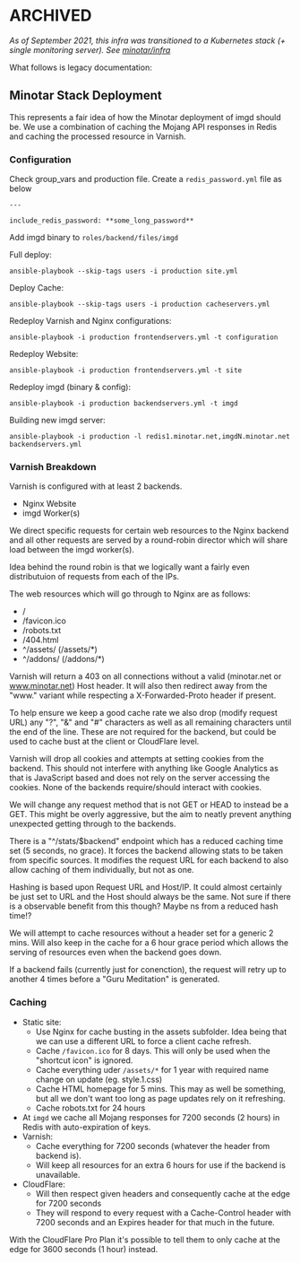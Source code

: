 # ARCHIVED

_As of September 2021, this infra was transitioned to a Kubernetes stack (+ single monitoring server). See [minotar/infra](https://github.com/minotar/infra)_

What follows is legacy documentation:

## Minotar Stack Deployment

This represents a fair idea of how the Minotar deployment of imgd should be. We use a combination of caching the Mojang API responses in Redis and caching the processed resource in Varnish.

### Configuration

Check group_vars and production file. Create a `redis_password.yml` file as below

````
---

include_redis_password: **some_long_password**
````

Add imgd binary to `roles/backend/files/imgd`

Full deploy:

`ansible-playbook --skip-tags users -i production site.yml`

Deploy Cache:

`ansible-playbook --skip-tags users -i production cacheservers.yml`

Redeploy Varnish and Nginx configurations:

`ansible-playbook -i production frontendservers.yml -t configuration`

Redeploy Website:

`ansible-playbook -i production frontendservers.yml -t site`

Redeploy imgd (binary & config):

`ansible-playbook -i production backendservers.yml -t imgd`

Building new imgd server:

`ansible-playbook -i production -l redis1.minotar.net,imgdN.minotar.net backendservers.yml`

### Varnish Breakdown

Varnish is configured with at least 2 backends.
 * Nginx Website
 * imgd Worker(s)

We direct specific requests for certain web resources to the Nginx backend and all other requests are served by a round-robin director which will share load between the imgd worker(s).

Idea behind the round robin is that we logically want a fairly even distributuion of requests from each of the IPs.

The web resources which will go through to Nginx are as follows:
* /
* /favicon.ico
* /robots.txt
* /404.html
* ^/assets/ (/assets/*)
* ^/addons/ (/addons/*)

Varnish will return a 403 on all connections without a valid (minotar.net or www.minotar.net) Host header. It will also then redirect away from the "www." variant while respecting a X-Forwarded-Proto header if present.

To help ensure we keep a good cache rate we also drop (modify request URL) any "?", "&" and "#" characters as well as all remaining characters until the end of the line. These are not required for the backend, but could be used to cache bust at the client or CloudFlare level.

Varnish will drop all cookies and attempts at setting cookies from the backend. This should not interfere with anything like Google Analytics as that is JavaScript based and does not rely on the server accessing the cookies. None of the backends require/should interact with cookies.

We will change any request method that is not GET or HEAD to instead be a GET. This might be overly aggressive, but the aim to neatly prevent anything unexpected getting through to the backends.

There is a "^/stats/$backend" endpoint which has a reduced caching time set (5 seconds, no grace). It forces the backend allowing stats to be taken from specific sources. It modifies the request URL for each backend to also allow caching of them individually, but not as one.

Hashing is based upon Request URL and Host/IP. It could almost certainly be just set to URL and the Host should always be the same. Not sure if there is a observable benefit from this though? Maybe ns from a reduced hash time!?

We will attempt to cache resources without a header set for a generic 2 mins. Will also keep in the cache for a 6 hour grace period which allows the serving of resources even when the backend goes down.

If a backend fails (currently just for conenction), the request will retry up to another 4 times before a "Guru Meditation" is generated.

### Caching

* Static site:
  * Use Nginx for cache busting in the assets subfolder. Idea being that we can use a different URL to force a client cache refresh.
  * Cache `/favicon.ico` for 8 days. This will only be used when the "shortcut icon" is ignored.
  * Cache everything uder `/assets/*` for 1 year with required name change on update (eg. style.1.css)
  * Cache HTML homepage for 5 mins. This may as well be something, but all we don't want too long as page updates rely on it refreshing.
  * Cache robots.txt for 24 hours
* At `imgd` we cache all Mojang responses for 7200 seconds (2 hours) in Redis with auto-expiration of keys.
* Varnish:
  * Cache everything for 7200 seconds (whatever the header from backend is).
  * Will keep all resources for an extra 6 hours for use if the backend is unavailable.
* CloudFlare:
  * Will then respect given headers and consequently cache at the edge for 7200 seconds
  * They will respond to every request with a Cache-Control header with 7200 seconds and an Expires header for that much in the future.

With the CloudFlare Pro Plan it's possible to tell them to only cache at the edge for 3600 seconds (1 hour) instead.
